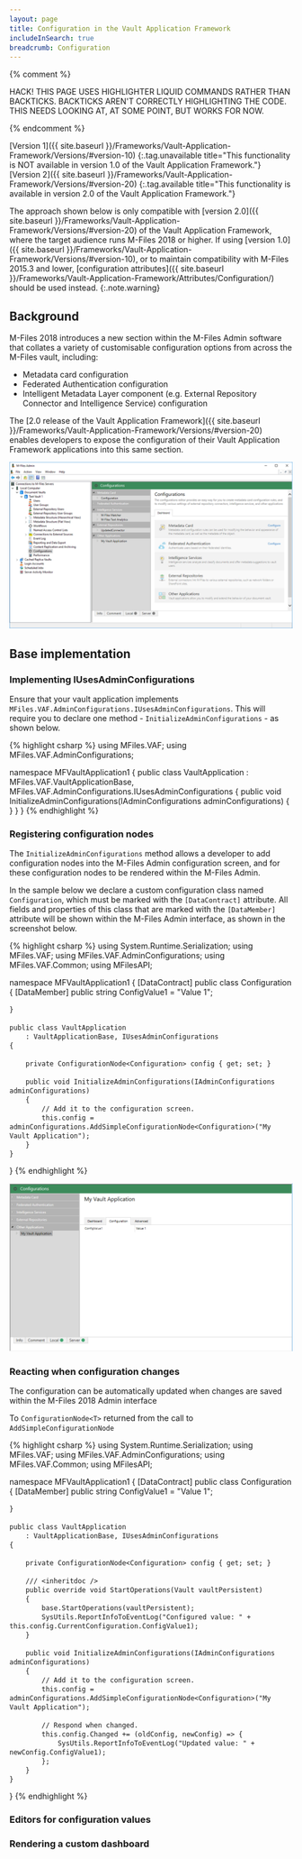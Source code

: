 ```yaml
---
layout: page
title: Configuration in the Vault Application Framework
includeInSearch: true
breadcrumb: Configuration
---
```


{% comment %}

HACK!
THIS PAGE USES HIGHLIGHTER LIQUID COMMANDS RATHER THAN BACKTICKS.
BACKTICKS AREN'T CORRECTLY HIGHLIGHTING THE CODE.
THIS NEEDS LOOKING AT, AT SOME POINT, BUT WORKS FOR NOW.

{% endcomment %}

[Version 1]({{ site.baseurl }}/Frameworks/Vault-Application-Framework/Versions/#version-10)
{:.tag.unavailable title="This functionality is NOT available in version 1.0 of the Vault Application Framework."}
[Version 2]({{ site.baseurl }}/Frameworks/Vault-Application-Framework/Versions/#version-20)
{:.tag.available title="This functionality is available in version 2.0 of the Vault Application Framework."}

The approach shown below is only compatible with [version 2.0]({{ site.baseurl }}/Frameworks/Vault-Application-Framework/Versions/#version-20) of the Vault Application Framework, where the target audience runs M-Files 2018 or higher.  If using [version 1.0]({{ site.baseurl }}/Frameworks/Vault-Application-Framework/Versions/#version-10), or to maintain compatibility with M-Files 2015.3 and lower, [configuration attributes]({{ site.baseurl }}/Frameworks/Vault-Application-Framework/Attributes/Configuration/) should be used instead.
{:.note.warning}

## Background

M-Files 2018 introduces a new section within the M-Files Admin software that collates a variety of customisable configuration options from across the M-Files vault, including:

* Metadata card configuration
* Federated Authentication configuration
* Intelligent Metadata Layer component (e.g. External Repository Connector and Intelligence Service) configuration

The [2.0 release of the Vault Application Framework]({{ site.baseurl }}/Frameworks/Vault-Application-Framework/Versions/#version-20) enables developers to expose the configuration of their Vault Application Framework applications into this same section.

![The M-Files 2018 Configuration area](configuration-area.png)

## Base implementation

### Implementing IUsesAdminConfigurations

Ensure that your vault application implements `MFiles.VAF.AdminConfigurations.IUsesAdminConfigurations`.  This will require you to declare one method - `InitializeAdminConfigurations` - as shown below.

{% highlight csharp %}
using MFiles.VAF;
using MFiles.VAF.AdminConfigurations;

namespace MFVaultApplication1
{
	public class VaultApplication
		: MFiles.VAF.VaultApplicationBase, MFiles.VAF.AdminConfigurations.IUsesAdminConfigurations
	{
		public void InitializeAdminConfigurations(IAdminConfigurations adminConfigurations)
		{
		}
	}
}
{% endhighlight %}

### Registering configuration nodes

The `InitializeAdminConfigurations` method allows a developer to add configuration nodes into the M-Files Admin configuration screen, and for these configuration nodes to be rendered within the M-Files Admin.

In the sample below we declare a custom configuration class named `Configuration`, which must be marked with the `[DataContract]` attribute.  All fields and properties of this class that are marked with the `[DataMember]` attribute will be shown within the M-Files Admin interface, as shown in the screenshot below.

{% highlight csharp %}
using System.Runtime.Serialization;
using MFiles.VAF;
using MFiles.VAF.AdminConfigurations;
using MFiles.VAF.Common;
using MFilesAPI;

namespace MFVaultApplication1
{
	[DataContract]
	public class Configuration
	{
		[DataMember]
		public string ConfigValue1 = "Value 1";

	}

	public class VaultApplication
		: VaultApplicationBase, IUsesAdminConfigurations
	{

		private ConfigurationNode<Configuration> config { get; set; }

		public void InitializeAdminConfigurations(IAdminConfigurations adminConfigurations)
		{
			// Add it to the configuration screen.
			this.config = adminConfigurations.AddSimpleConfigurationNode<Configuration>("My Vault Application");
		}
	}
}
{% endhighlight %}

![A simple configuration object rendered within the M-Files 2018 Admin interface](simple-configuration-node.png)

### Reacting when configuration changes

The configuration can be automatically updated when changes are saved within the M-Files 2018 Admin interface

To  `ConfigurationNode<T>` returned from the call to `AddSimpleConfigurationNode` 

{% highlight csharp %}
using System.Runtime.Serialization;
using MFiles.VAF;
using MFiles.VAF.AdminConfigurations;
using MFiles.VAF.Common;
using MFilesAPI;

namespace MFVaultApplication1
{
	[DataContract]
	public class Configuration
	{
		[DataMember]
		public string ConfigValue1 = "Value 1";

	}

	public class VaultApplication
		: VaultApplicationBase, IUsesAdminConfigurations
	{

		private ConfigurationNode<Configuration> config { get; set; }

		/// <inheritdoc />
		public override void StartOperations(Vault vaultPersistent)
		{
			base.StartOperations(vaultPersistent);
			SysUtils.ReportInfoToEventLog("Configured value: " + this.config.CurrentConfiguration.ConfigValue1);
		}

		public void InitializeAdminConfigurations(IAdminConfigurations adminConfigurations)
		{
			// Add it to the configuration screen.
			this.config = adminConfigurations.AddSimpleConfigurationNode<Configuration>("My Vault Application");

			// Respond when changed.
			this.config.Changed += (oldConfig, newConfig) => {
				SysUtils.ReportInfoToEventLog("Updated value: " + newConfig.ConfigValue1);
			};
		}
	}
}
{% endhighlight %}

### Editors for configuration values




### Rendering a custom dashboard